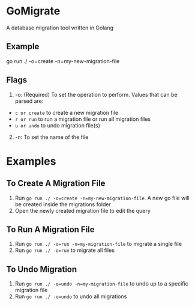 # GoMigrate
A database migration tool written in Golang

## Example
go run ./ -o=create -n=my-new-migration-file

## Flags
1. -o: (Required) To set the operation to perform. Values that can be parsed are:
- `c or create` to create a new migration file
- `r or run` to run a migration file or run all migration files
- `u or undo` to undo migration file(s)

2. -n: To set the name of the file


# Examples

## To Create A Migration File
1. Run `go run ./ -o=create -n=my-new-migration-file`. A new go file will be created inside the migrations folder
2. Open the newly created migration file to edit the query

## To Run A Migration File
1. Run `go run ./ -o=run -n=my-migration-file` to migrate a single file
2. Run `go run ./ -o=run` to migrate all files

## To Undo Migration
1. Run `go run ./ -o=undo -n=my-migration-file` to undo up to a specific migration file
1. Run `go run ./ -o=undo` to undo all migrations

